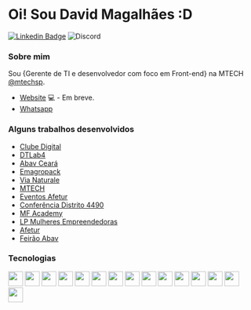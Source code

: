 # Oi! Sou David Magalhães :D


[![Linkedin Badge](https://img.shields.io/badge/-LinkedIn-blue?style=flat-square&logo=Linkedin&logoColor=white&link=https://www.linkedin.com/in/david-n-magalhaes//)](https://www.linkedin.com/in/david-n-magalhaes)
![Discord](https://img.shields.io/discord/807220787735691285)

### Sobre mim
Sou {Gerente de TI e desenvolvedor com foco em Front-end} na MTECH [@mtechsp](https://www.mtechsp.com.br/).

- [Website](https://davidmagalhaes.site/) 💻 - Em breve.
- [Whatsapp](https://api.whatsapp.com/send?phone=5585981194215&text=Ol%C3%A1%20David!%20Estou%20no%20seu%20Github%20e%20quero%20tirar%20d%C3%BAvidas.)

### Alguns trabalhos desenvolvidos

- [Clube Digital](https://clubedigital.ong.br/)
- [DTLab4](https://dtlab4.dtlab.com.br/)
- [Abav Ceará](https://abavceara.com.br/)
- [Emagropack](http://emagropack.com.br)
- [Via Naturale](https://vianaturale.com.br)
- [MTECH](https://mtechsp.com.br)
- [Eventos Afetur](https://agenciaafetur.com.br/eventos)
- [Conferência Distrito 4490](https://conferenciadistrito4490.com.br/)
- [MF Academy](https://mfacademybrasil.com/)
- [LP Mulheres Empreendedoras](https://marcelafabricio.com.br/mulheres-empreendedoras)
- [Afetur](https://afetur.com.br/)
- [Feirão Abav](https://feiraoabav.com.br/)

### Tecnologias
<img width="30" src="https://cdn.jsdelivr.net/gh/devicons/devicon/icons/css3/css3-original.svg" />
<img width="30" src="https://cdn.jsdelivr.net/gh/devicons/devicon/icons/html5/html5-original.svg" />
<img width="30" src="https://cdn.jsdelivr.net/gh/devicons/devicon/icons/figma/figma-original.svg" />
<img width="30" src="https://cdn.jsdelivr.net/gh/devicons/devicon/icons/git/git-original.svg" />
<img width="30" src="https://cdn.jsdelivr.net/gh/devicons/devicon/icons/javascript/javascript-original.svg" />
<img width="30" src="https://cdn.jsdelivr.net/gh/devicons/devicon/icons/mysql/mysql-original.svg" />
<img width="30" src="https://cdn.jsdelivr.net/gh/devicons/devicon/icons/nodejs/nodejs-original.svg" />
<img width="30" src="https://cdn.jsdelivr.net/gh/devicons/devicon/icons/npm/npm-original-wordmark.svg" />
<img width="30" src="https://cdn.jsdelivr.net/gh/devicons/devicon/icons/php/php-original.svg" />
<img width="30" src="https://cdn.jsdelivr.net/gh/devicons/devicon/icons/react/react-original.svg" />
<img width="30" src="https://cdn.jsdelivr.net/gh/devicons/devicon/icons/sass/sass-original.svg" />
<img width="30" src="https://cdn.jsdelivr.net/gh/devicons/devicon/icons/typescript/typescript-original.svg" />
<img width="30" src="https://cdn.jsdelivr.net/gh/devicons/devicon/icons/vscode/vscode-original.svg" />
<img width="30" src="https://cdn.jsdelivr.net/gh/devicons/devicon/icons/wordpress/wordpress-original.svg" />
<img width="30" src="https://cdn.jsdelivr.net/gh/devicons/devicon/icons/bootstrap/bootstrap-original.svg" />

          

